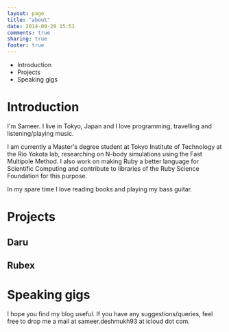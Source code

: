 ```yaml
---
layout: page
title: "about"
date: 2014-09-28 15:51
comments: true
sharing: true
footer: true
---
```


<!-- MarkdownTOC style="round" autolink="true" depth="4"-->

- Introduction
- Projects
- Speaking gigs

<!-- /MarkdownTOC -->


# Introduction

I'm Sameer. I live in Tokyo, Japan and I love programming, travelling and listening/playing music.

I am currently a Master's degree student at Tokyo Institute of Technology at the Rio Yokota lab, researching on N-body simulations using the Fast Multipole Method. I also work on making Ruby a better language for Scientific Computing and contribute to libraries of the Ruby Science Foundation for this purpose.

In my spare time I love reading books and playing my bass guitar.

# Projects

## Daru

## Rubex

# Speaking gigs


I hope you find my blog useful. If you have any suggestions/queries, feel free to drop me a mail at sameer.deshmukh93 at icloud dot com.

